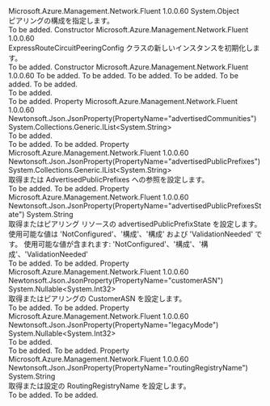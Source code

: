 <Type Name="ExpressRouteCircuitPeeringConfig" FullName="Microsoft.Azure.Management.Network.Fluent.Models.ExpressRouteCircuitPeeringConfig">
  <TypeSignature Language="C#" Value="public class ExpressRouteCircuitPeeringConfig" />
  <TypeSignature Language="ILAsm" Value=".class public auto ansi beforefieldinit ExpressRouteCircuitPeeringConfig extends System.Object" />
  <TypeSignature Language="DocId" Value="T:Microsoft.Azure.Management.Network.Fluent.Models.ExpressRouteCircuitPeeringConfig" />
  <TypeSignature Language="VB.NET" Value="Public Class ExpressRouteCircuitPeeringConfig" />
  <TypeSignature Language="F#" Value="type ExpressRouteCircuitPeeringConfig = class" />
  <AssemblyInfo>
    <AssemblyName>Microsoft.Azure.Management.Network.Fluent</AssemblyName>
    <AssemblyVersion>1.0.0.60</AssemblyVersion>
  </AssemblyInfo>
  <Base>
    <BaseTypeName>System.Object</BaseTypeName>
  </Base>
  <Interfaces />
  <Docs>
    <summary>
            ピアリングの構成を指定します。
            </summary>
    <remarks>To be added.</remarks>
  </Docs>
  <Members>
    <Member MemberName=".ctor">
      <MemberSignature Language="C#" Value="public ExpressRouteCircuitPeeringConfig ();" />
      <MemberSignature Language="ILAsm" Value=".method public hidebysig specialname rtspecialname instance void .ctor() cil managed" />
      <MemberSignature Language="DocId" Value="M:Microsoft.Azure.Management.Network.Fluent.Models.ExpressRouteCircuitPeeringConfig.#ctor" />
      <MemberSignature Language="VB.NET" Value="Public Sub New ()" />
      <MemberType>Constructor</MemberType>
      <AssemblyInfo>
        <AssemblyName>Microsoft.Azure.Management.Network.Fluent</AssemblyName>
        <AssemblyVersion>1.0.0.60</AssemblyVersion>
      </AssemblyInfo>
      <Parameters />
      <Docs>
        <summary>
            ExpressRouteCircuitPeeringConfig クラスの新しいインスタンスを初期化します。
            </summary>
        <remarks>To be added.</remarks>
      </Docs>
    </Member>
    <Member MemberName=".ctor">
      <MemberSignature Language="C#" Value="public ExpressRouteCircuitPeeringConfig (System.Collections.Generic.IList&lt;string&gt; advertisedPublicPrefixes = null, System.Collections.Generic.IList&lt;string&gt; advertisedCommunities = null, string advertisedPublicPrefixesState = null, Nullable&lt;int&gt; legacyMode = null, Nullable&lt;int&gt; customerASN = null, string routingRegistryName = null);" />
      <MemberSignature Language="ILAsm" Value=".method public hidebysig specialname rtspecialname instance void .ctor(class System.Collections.Generic.IList`1&lt;string&gt; advertisedPublicPrefixes, class System.Collections.Generic.IList`1&lt;string&gt; advertisedCommunities, string advertisedPublicPrefixesState, valuetype System.Nullable`1&lt;int32&gt; legacyMode, valuetype System.Nullable`1&lt;int32&gt; customerASN, string routingRegistryName) cil managed" />
      <MemberSignature Language="DocId" Value="M:Microsoft.Azure.Management.Network.Fluent.Models.ExpressRouteCircuitPeeringConfig.#ctor(System.Collections.Generic.IList{System.String},System.Collections.Generic.IList{System.String},System.String,System.Nullable{System.Int32},System.Nullable{System.Int32},System.String)" />
      <MemberSignature Language="VB.NET" Value="Public Sub New (Optional advertisedPublicPrefixes As IList(Of String) = null, Optional advertisedCommunities As IList(Of String) = null, Optional advertisedPublicPrefixesState As String = null, Optional legacyMode As Nullable(Of Integer) = null, Optional customerASN As Nullable(Of Integer) = null, Optional routingRegistryName As String = null)" />
      <MemberSignature Language="F#" Value="new Microsoft.Azure.Management.Network.Fluent.Models.ExpressRouteCircuitPeeringConfig : System.Collections.Generic.IList&lt;string&gt; * System.Collections.Generic.IList&lt;string&gt; * string * Nullable&lt;int&gt; * Nullable&lt;int&gt; * string -&gt; Microsoft.Azure.Management.Network.Fluent.Models.ExpressRouteCircuitPeeringConfig" Usage="new Microsoft.Azure.Management.Network.Fluent.Models.ExpressRouteCircuitPeeringConfig (advertisedPublicPrefixes, advertisedCommunities, advertisedPublicPrefixesState, legacyMode, customerASN, routingRegistryName)" />
      <MemberType>Constructor</MemberType>
      <AssemblyInfo>
        <AssemblyName>Microsoft.Azure.Management.Network.Fluent</AssemblyName>
        <AssemblyVersion>1.0.0.60</AssemblyVersion>
      </AssemblyInfo>
      <Parameters>
        <Parameter Name="advertisedPublicPrefixes" Type="System.Collections.Generic.IList&lt;System.String&gt;" />
        <Parameter Name="advertisedCommunities" Type="System.Collections.Generic.IList&lt;System.String&gt;" />
        <Parameter Name="advertisedPublicPrefixesState" Type="System.String" />
        <Parameter Name="legacyMode" Type="System.Nullable&lt;System.Int32&gt;" />
        <Parameter Name="customerASN" Type="System.Nullable&lt;System.Int32&gt;" />
        <Parameter Name="routingRegistryName" Type="System.String" />
      </Parameters>
      <Docs>
        <param name="advertisedPublicPrefixes">To be added.</param>
        <param name="advertisedCommunities">To be added.</param>
        <param name="advertisedPublicPrefixesState">To be added.</param>
        <param name="legacyMode">To be added.</param>
        <param name="customerASN">To be added.</param>
        <param name="routingRegistryName">To be added.</param>
        <summary>To be added.</summary>
        <remarks>To be added.</remarks>
      </Docs>
    </Member>
    <Member MemberName="AdvertisedCommunities">
      <MemberSignature Language="C#" Value="public System.Collections.Generic.IList&lt;string&gt; AdvertisedCommunities { get; set; }" />
      <MemberSignature Language="ILAsm" Value=".property instance class System.Collections.Generic.IList`1&lt;string&gt; AdvertisedCommunities" />
      <MemberSignature Language="DocId" Value="P:Microsoft.Azure.Management.Network.Fluent.Models.ExpressRouteCircuitPeeringConfig.AdvertisedCommunities" />
      <MemberSignature Language="VB.NET" Value="Public Property AdvertisedCommunities As IList(Of String)" />
      <MemberSignature Language="F#" Value="member this.AdvertisedCommunities : System.Collections.Generic.IList&lt;string&gt; with get, set" Usage="Microsoft.Azure.Management.Network.Fluent.Models.ExpressRouteCircuitPeeringConfig.AdvertisedCommunities" />
      <MemberType>Property</MemberType>
      <AssemblyInfo>
        <AssemblyName>Microsoft.Azure.Management.Network.Fluent</AssemblyName>
        <AssemblyVersion>1.0.0.60</AssemblyVersion>
      </AssemblyInfo>
      <Attributes>
        <Attribute>
          <AttributeName>Newtonsoft.Json.JsonProperty(PropertyName="advertisedCommunities")</AttributeName>
        </Attribute>
      </Attributes>
      <ReturnValue>
        <ReturnType>System.Collections.Generic.IList&lt;System.String&gt;</ReturnType>
      </ReturnValue>
      <Docs>
        <summary>To be added.</summary>
        <value>To be added.</value>
        <remarks>To be added.</remarks>
      </Docs>
    </Member>
    <Member MemberName="AdvertisedPublicPrefixes">
      <MemberSignature Language="C#" Value="public System.Collections.Generic.IList&lt;string&gt; AdvertisedPublicPrefixes { get; set; }" />
      <MemberSignature Language="ILAsm" Value=".property instance class System.Collections.Generic.IList`1&lt;string&gt; AdvertisedPublicPrefixes" />
      <MemberSignature Language="DocId" Value="P:Microsoft.Azure.Management.Network.Fluent.Models.ExpressRouteCircuitPeeringConfig.AdvertisedPublicPrefixes" />
      <MemberSignature Language="VB.NET" Value="Public Property AdvertisedPublicPrefixes As IList(Of String)" />
      <MemberSignature Language="F#" Value="member this.AdvertisedPublicPrefixes : System.Collections.Generic.IList&lt;string&gt; with get, set" Usage="Microsoft.Azure.Management.Network.Fluent.Models.ExpressRouteCircuitPeeringConfig.AdvertisedPublicPrefixes" />
      <MemberType>Property</MemberType>
      <AssemblyInfo>
        <AssemblyName>Microsoft.Azure.Management.Network.Fluent</AssemblyName>
        <AssemblyVersion>1.0.0.60</AssemblyVersion>
      </AssemblyInfo>
      <Attributes>
        <Attribute>
          <AttributeName>Newtonsoft.Json.JsonProperty(PropertyName="advertisedPublicPrefixes")</AttributeName>
        </Attribute>
      </Attributes>
      <ReturnValue>
        <ReturnType>System.Collections.Generic.IList&lt;System.String&gt;</ReturnType>
      </ReturnValue>
      <Docs>
        <summary>
            取得または AdvertisedPublicPrefixes への参照を設定します。
            </summary>
        <value>To be added.</value>
        <remarks>To be added.</remarks>
      </Docs>
    </Member>
    <Member MemberName="AdvertisedPublicPrefixesState">
      <MemberSignature Language="C#" Value="public string AdvertisedPublicPrefixesState { get; set; }" />
      <MemberSignature Language="ILAsm" Value=".property instance string AdvertisedPublicPrefixesState" />
      <MemberSignature Language="DocId" Value="P:Microsoft.Azure.Management.Network.Fluent.Models.ExpressRouteCircuitPeeringConfig.AdvertisedPublicPrefixesState" />
      <MemberSignature Language="VB.NET" Value="Public Property AdvertisedPublicPrefixesState As String" />
      <MemberSignature Language="F#" Value="member this.AdvertisedPublicPrefixesState : string with get, set" Usage="Microsoft.Azure.Management.Network.Fluent.Models.ExpressRouteCircuitPeeringConfig.AdvertisedPublicPrefixesState" />
      <MemberType>Property</MemberType>
      <AssemblyInfo>
        <AssemblyName>Microsoft.Azure.Management.Network.Fluent</AssemblyName>
        <AssemblyVersion>1.0.0.60</AssemblyVersion>
      </AssemblyInfo>
      <Attributes>
        <Attribute>
          <AttributeName>Newtonsoft.Json.JsonProperty(PropertyName="advertisedPublicPrefixesState")</AttributeName>
        </Attribute>
      </Attributes>
      <ReturnValue>
        <ReturnType>System.String</ReturnType>
      </ReturnValue>
      <Docs>
        <summary>
            取得またはピアリング リソースの advertisedPublicPrefixState を設定します。
            使用可能な値は 'NotConfigured'、'構成'、'構成' および 'ValidationNeeded' です。 使用可能な値が含まれます: 'NotConfigured'、'構成'、'構成'、'ValidationNeeded'
            </summary>
        <value>To be added.</value>
        <remarks>To be added.</remarks>
      </Docs>
    </Member>
    <Member MemberName="CustomerASN">
      <MemberSignature Language="C#" Value="public Nullable&lt;int&gt; CustomerASN { get; set; }" />
      <MemberSignature Language="ILAsm" Value=".property instance valuetype System.Nullable`1&lt;int32&gt; CustomerASN" />
      <MemberSignature Language="DocId" Value="P:Microsoft.Azure.Management.Network.Fluent.Models.ExpressRouteCircuitPeeringConfig.CustomerASN" />
      <MemberSignature Language="VB.NET" Value="Public Property CustomerASN As Nullable(Of Integer)" />
      <MemberSignature Language="F#" Value="member this.CustomerASN : Nullable&lt;int&gt; with get, set" Usage="Microsoft.Azure.Management.Network.Fluent.Models.ExpressRouteCircuitPeeringConfig.CustomerASN" />
      <MemberType>Property</MemberType>
      <AssemblyInfo>
        <AssemblyName>Microsoft.Azure.Management.Network.Fluent</AssemblyName>
        <AssemblyVersion>1.0.0.60</AssemblyVersion>
      </AssemblyInfo>
      <Attributes>
        <Attribute>
          <AttributeName>Newtonsoft.Json.JsonProperty(PropertyName="customerASN")</AttributeName>
        </Attribute>
      </Attributes>
      <ReturnValue>
        <ReturnType>System.Nullable&lt;System.Int32&gt;</ReturnType>
      </ReturnValue>
      <Docs>
        <summary>
            取得またはピアリングの CustomerASN を設定します。
            </summary>
        <value>To be added.</value>
        <remarks>To be added.</remarks>
      </Docs>
    </Member>
    <Member MemberName="LegacyMode">
      <MemberSignature Language="C#" Value="public Nullable&lt;int&gt; LegacyMode { get; set; }" />
      <MemberSignature Language="ILAsm" Value=".property instance valuetype System.Nullable`1&lt;int32&gt; LegacyMode" />
      <MemberSignature Language="DocId" Value="P:Microsoft.Azure.Management.Network.Fluent.Models.ExpressRouteCircuitPeeringConfig.LegacyMode" />
      <MemberSignature Language="VB.NET" Value="Public Property LegacyMode As Nullable(Of Integer)" />
      <MemberSignature Language="F#" Value="member this.LegacyMode : Nullable&lt;int&gt; with get, set" Usage="Microsoft.Azure.Management.Network.Fluent.Models.ExpressRouteCircuitPeeringConfig.LegacyMode" />
      <MemberType>Property</MemberType>
      <AssemblyInfo>
        <AssemblyName>Microsoft.Azure.Management.Network.Fluent</AssemblyName>
        <AssemblyVersion>1.0.0.60</AssemblyVersion>
      </AssemblyInfo>
      <Attributes>
        <Attribute>
          <AttributeName>Newtonsoft.Json.JsonProperty(PropertyName="legacyMode")</AttributeName>
        </Attribute>
      </Attributes>
      <ReturnValue>
        <ReturnType>System.Nullable&lt;System.Int32&gt;</ReturnType>
      </ReturnValue>
      <Docs>
        <summary>To be added.</summary>
        <value>To be added.</value>
        <remarks>To be added.</remarks>
      </Docs>
    </Member>
    <Member MemberName="RoutingRegistryName">
      <MemberSignature Language="C#" Value="public string RoutingRegistryName { get; set; }" />
      <MemberSignature Language="ILAsm" Value=".property instance string RoutingRegistryName" />
      <MemberSignature Language="DocId" Value="P:Microsoft.Azure.Management.Network.Fluent.Models.ExpressRouteCircuitPeeringConfig.RoutingRegistryName" />
      <MemberSignature Language="VB.NET" Value="Public Property RoutingRegistryName As String" />
      <MemberSignature Language="F#" Value="member this.RoutingRegistryName : string with get, set" Usage="Microsoft.Azure.Management.Network.Fluent.Models.ExpressRouteCircuitPeeringConfig.RoutingRegistryName" />
      <MemberType>Property</MemberType>
      <AssemblyInfo>
        <AssemblyName>Microsoft.Azure.Management.Network.Fluent</AssemblyName>
        <AssemblyVersion>1.0.0.60</AssemblyVersion>
      </AssemblyInfo>
      <Attributes>
        <Attribute>
          <AttributeName>Newtonsoft.Json.JsonProperty(PropertyName="routingRegistryName")</AttributeName>
        </Attribute>
      </Attributes>
      <ReturnValue>
        <ReturnType>System.String</ReturnType>
      </ReturnValue>
      <Docs>
        <summary>
            取得または設定の RoutingRegistryName を設定します。
            </summary>
        <value>To be added.</value>
        <remarks>To be added.</remarks>
      </Docs>
    </Member>
  </Members>
</Type>